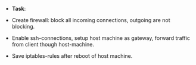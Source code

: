 + **Task**:  

+ Create firewall: block all incoming connections, outgoing are not blocking. 
+ Enable ssh-connections, setup host machine as gateway, forward traffic from client though host-machine. 
+ Save iptables-rules after reboot of host machine.